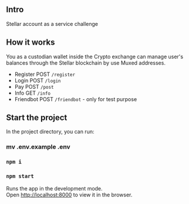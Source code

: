 ## Intro

Stellar account as a service challenge

## How it works

You as a custodian wallet inside the Crypto exchange can manage user's balances through the Stellar blockchain by use Muxed addresses.

- Register  POST `/register`
- Login     POST `/login`
- Pay       POST `/post`
- Info      GET  `/info`
- Friendbot POST `/friendbot` - only for test purpose

## Start the project

In the project directory, you can run:

### mv .env.example .env
### `npm i`
### `npm start`

Runs the app in the development mode.<br />
Open [http://localhost:8000](http://localhost:8000) to view it in the browser.